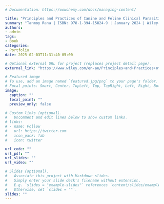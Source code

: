 ```yaml
---
# Documentation: https://wowchemy.com/docs/managing-content/

title: "Principles and Practices of Canine and Feline Clinical Parasitic Diseases"
summary: "Tanmoy Rana | ISBN: 978-1-394-15824-9 | January 2024 | Wiley-Blackwell | 304 pages"
authors: 
- admin
tags: 
- Book
categories:
- Portfolio
date: 2025-02-03T11:31:40-05:00

# Optional external URL for project (replaces project detail page).
external_link: "https://www.wiley.com/en-au/Principles+and+Practices+of+Canine+and+Feline+Clinical+Parasitic+Diseases-p-9781394158249"

# Featured image
# To use, add an image named `featured.jpg/png` to your page's folder.
# Focal points: Smart, Center, TopLeft, Top, TopRight, Left, Right, BottomLeft, Bottom, BottomRight.
image:
  caption: ""
  focal_point: ""
  preview_only: false

# Custom links (optional).
#   Uncomment and edit lines below to show custom links.
# links:
# - name: Follow
#   url: https://twitter.com
#   icon_pack: fab
#   icon: twitter

url_code: ""
url_pdf: ""
url_slides: ""
url_video: ""

# Slides (optional).
#   Associate this project with Markdown slides.
#   Simply enter your slide deck's filename without extension.
#   E.g. `slides = "example-slides"` references `content/slides/example-slides.md`.
#   Otherwise, set `slides = ""`.
slides: ""
---
```

